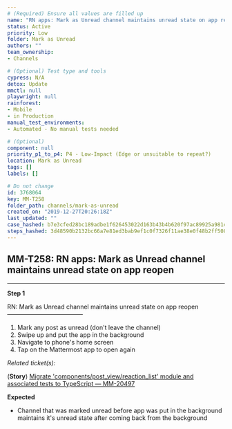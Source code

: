 ```yaml
---
# (Required) Ensure all values are filled up
name: "RN apps: Mark as Unread channel maintains unread state on app reopen"
status: Active
priority: Low
folder: Mark as Unread
authors: ""
team_ownership: 
- Channels

# (Optional) Test type and tools
cypress: N/A
detox: Update
mmctl: null
playwright: null
rainforest: 
- Mobile
- in Production
manual_test_environments: 
- Automated - No manual tests needed

# (Optional)
component: null
priority_p1_to_p4: P4 - Low-Impact (Edge or unsuitable to repeat?)
location: Mark as Unread
tags: []
labels: []

# Do not change
id: 3768064
key: MM-T258
folder_path: channels/mark-as-unread
created_on: "2019-12-27T20:26:18Z"
last_updated: ""
case_hashed: b7e3cfed28bc189adbe1f626453022d163b43b4b620f97ac89925a981c14230abc9e845b7dee8a1f15d1f9f49d4e3fba
steps_hashed: 3d48590b2132bc66a7e81ed3bab9ef1c0f7326f11ae38e0f48b2ff508955574d89a4149ce0d7276fbee29c36317e074f
---
```


## MM-T258: RN apps: Mark as Unread channel maintains unread state on app reopen

---

**Step 1**

RN: Mark as Unread channel maintains unread state on app reopen\
–––––––––––––––––––––––––

1. Mark any post as unread (don't leave the channel)
2. Swipe up and put the app in the background
3. Navigate to phone's home screen
4. Tap on the Mattermost app to open again

_Related ticket(s):_

(**Story**) [Migrate 'components/post\_view/reaction\_list' module and associated tests to TypeScript — MM-20497](https://mattermost.atlassian.net/browse/MM-20497)

**Expected**

- Channel that was marked unread before app was put in the background maintains it's unread state after coming back from the background
